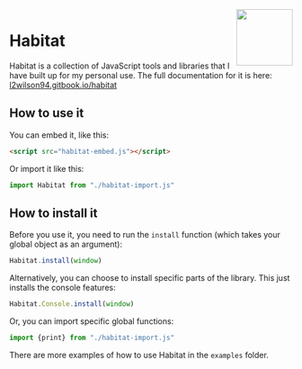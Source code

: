 <img align="right" height="100" src="http://todepond.com/IMG/Habitat@0.25x.png">

# Habitat
Habitat is a collection of JavaScript tools and libraries that I have built up for my personal use. The full documentation for it is here: [l2wilson94.gitbook.io/habitat](https://l2wilson94.gitbook.io/habitat/)

## How to use it
You can embed it, like this:
```html
<script src="habitat-embed.js"></script>
```
Or import it like this:
```js
import Habitat from "./habitat-import.js"
```
## How to install it
Before you use it, you need to run the `install` function (which takes your global object as an argument):
```js
Habitat.install(window)
```
Alternatively, you can choose to install specific parts of the library. This just installs the console features:
```js
Habitat.Console.install(window)
```
Or, you can import specific global functions:
```js
import {print} from "./habitat-import.js"
```
There are more examples of how to use Habitat in the `examples` folder.
